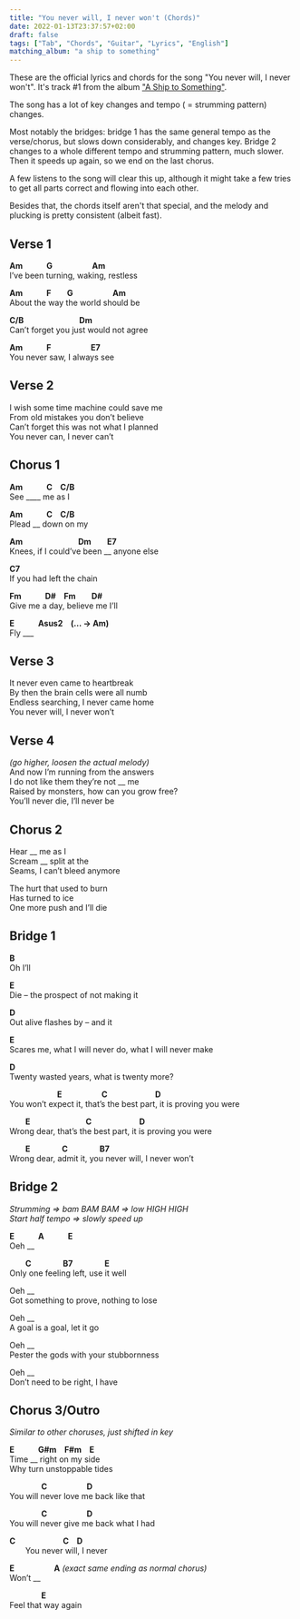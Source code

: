 ```yaml
---
title: "You never will, I never won't (Chords)"
date: 2022-01-13T23:37:57+02:00
draft: false
tags: ["Tab", "Chords", "Guitar", "Lyrics", "English"]
matching_album: "a ship to something"
---
```


These are the official lyrics and chords for the song "You never will, I never won't". It's track #1 from the album ["A Ship to Something"](/albums/a-ship-to-something). 

The song has a lot of key changes and tempo ( = strumming pattern) changes.

Most notably the bridges: bridge 1 has the same general tempo as the verse/chorus, but slows down considerably, and changes key. Bridge 2 changes to a whole different tempo and strumming pattern, much slower. Then it speeds up again, so we end on the last chorus.

A few listens to the song will clear this up, although it might take a few tries to get all parts correct and flowing into each other.

Besides that, the chords itself aren't that special, and the melody and plucking is pretty consistent (albeit fast).

## Verse 1
**Am**&emsp;&emsp;&emsp;**G**&emsp;&emsp;&emsp;&emsp;&emsp;**Am**  
I’ve been turning, waking, restless

**Am**&emsp;&emsp;&emsp;**F**&emsp;&emsp;**G**&emsp;&emsp;&emsp;&emsp;&emsp;**Am**  
About the way the world should be

**C/B**&emsp;&emsp;&emsp;&emsp;&emsp;&emsp;&emsp;**Dm**  
Can’t forget you just would not agree

**Am**&emsp;&emsp;&emsp;**F**&emsp;&emsp;&emsp;&emsp;&emsp;**E7**  
You never saw, I always see

## Verse 2
I wish some time machine could save me  
From old mistakes you don’t believe  
Can’t forget this was not what I planned  
You never can, I never can’t

## Chorus 1
**Am**&emsp;&emsp;&emsp;**C**&emsp;**C/B**  
See ____ me as I

**Am**&emsp;&emsp;&emsp;**C**&emsp;**C/B**  
Plead __ down on my

**Am**&emsp;&emsp;&emsp;&emsp;&emsp;&emsp;&emsp;**Dm**&emsp;&emsp;**E7**  
Knees, if I could’ve been __ anyone else

**C7**  
If you had left the chain

**Fm**&emsp;&emsp;&emsp;**D#**&emsp;**Fm**&emsp;&emsp;**D#**  
Give me a day, believe me I’ll

**E**&emsp;&emsp;&emsp;**Asus2**&emsp;**(… -> Am)**  
Fly ___

## Verse 3
It never even came to heartbreak  
By then the brain cells were all numb  
Endless searching, I never came home  
You never will, I never won’t

## Verse 4 
_(go higher, loosen the actual melody)_  
And now I’m running from the answers  
I do not like them they’re not __ me  
Raised by monsters, how can you grow free?  
You’ll never die, I’ll never be

## Chorus 2
Hear __ me as I  
Scream __ split at the  
Seams, I can’t bleed anymore

The hurt that used to burn  
Has turned to ice  
One more push and I’ll die

## Bridge 1
**B**  
Oh I’ll

**E**  
Die – the prospect of not making it

**D**  
Out alive flashes by – and it

**E**  
Scares me, what I will never do, what I will never make

**D**  
Twenty wasted years, what is twenty more?

&emsp;&emsp;&emsp;&emsp;&emsp;&emsp;**E**&emsp;&emsp;&emsp;&emsp;&emsp;**C**&emsp;&emsp;&emsp;&emsp;&emsp;&emsp;**D**  
You won’t expect it, that’s the best part, it is proving you were

&emsp;&emsp;**E**&emsp;&emsp;&emsp;&emsp;&emsp;&emsp;&emsp;**C**&emsp;&emsp;&emsp;&emsp;&emsp;&emsp;**D**  
Wrong dear, that’s the best part, it is proving you were

&emsp;&emsp;**E**&emsp;&emsp;&emsp;&emsp;**C**&emsp;&emsp;&emsp;&emsp;**B7**  
Wrong dear, admit it, you never will, I never won’t

## Bridge 2
_Strumming => bam BAM BAM => low HIGH HIGH_  
_Start half tempo => slowly speed up_

**E**&emsp;&emsp;&emsp;**A**&emsp;&emsp;&emsp;**E**  
Oeh __

&emsp;&emsp;**C**&emsp;&emsp;&emsp;&emsp;**B7**&emsp;&emsp;&emsp;&emsp;**E**  
Only one feeling left, use it well

Oeh __  
Got something to prove, nothing to lose

Oeh __  
A goal is a goal, let it go

Oeh __  
Pester the gods with your stubbornness

Oeh __  
Don’t need to be right, I have

## Chorus 3/Outro
_Similar to other choruses, just shifted in key_

**E**&emsp;&emsp;&emsp;**G#m**&emsp;**F#m**&emsp;**E**  
Time __ right on my side  
Why turn unstoppable tides

&emsp;&emsp;&emsp;&emsp;**C**&emsp;&emsp;&emsp;&emsp;&emsp;**D**  
You will never love me back like that

&emsp;&emsp;&emsp;&emsp;**C**&emsp;&emsp;&emsp;&emsp;&emsp;**D**  
You will never give me back what I had

**C**&emsp;&emsp;&emsp;&emsp;&emsp;&emsp;**C**&emsp;**D**  
&emsp;&emsp;You never will, I never

**E**&emsp;&emsp;&emsp;&emsp;&emsp;**A** _(exact same ending as normal chorus)_  
Won’t __

&emsp;&emsp;&emsp;&emsp;**E**  
Feel that way again

